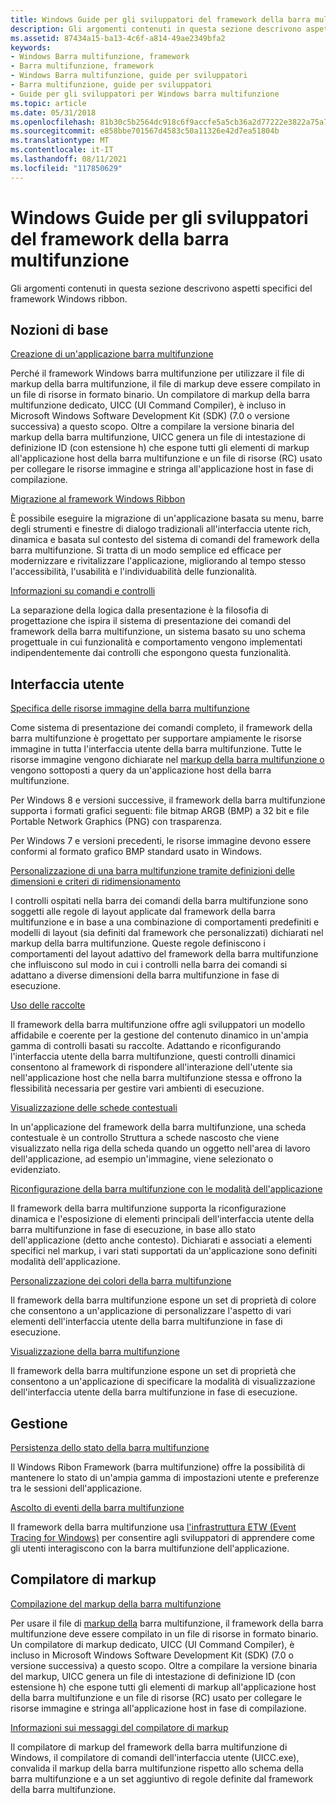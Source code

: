```yaml
---
title: Windows Guide per gli sviluppatori del framework della barra multifunzione
description: Gli argomenti contenuti in questa sezione descrivono aspetti specifici del framework Windows ribbon.
ms.assetid: 87434a15-ba13-4c6f-a814-49ae2349bfa2
keywords:
- Windows Barra multifunzione, framework
- Barra multifunzione, framework
- Windows Barra multifunzione, guide per sviluppatori
- Barra multifunzione, guide per sviluppatori
- Guide per gli sviluppatori per Windows barra multifunzione
ms.topic: article
ms.date: 05/31/2018
ms.openlocfilehash: 81b30c5b2564dc918c6f9accfe5a5cb36a2d77222e3822a75a76332b1d3234cf
ms.sourcegitcommit: e858bbe701567d4583c50a11326e42d7ea51804b
ms.translationtype: MT
ms.contentlocale: it-IT
ms.lasthandoff: 08/11/2021
ms.locfileid: "117850629"
---
```

# <a name="windows-ribbon-framework-developer-guides"></a>Windows Guide per gli sviluppatori del framework della barra multifunzione

Gli argomenti contenuti in questa sezione descrivono aspetti specifici del framework Windows ribbon.

## <a name="basics"></a>Nozioni di base

[Creazione di un'applicazione barra multifunzione](windowsribbon-stepbystep.md)

Perché il framework Windows barra multifunzione per utilizzare il file di markup della barra multifunzione, il file di markup deve essere compilato in un file di risorse in formato binario. Un compilatore di markup della barra multifunzione dedicato, UICC (UI Command Compiler), è incluso in Microsoft Windows Software Development Kit (SDK) (7.0 o versione successiva) a questo scopo. Oltre a compilare la versione binaria del markup della barra multifunzione, UICC genera un file di intestazione di definizione ID (con estensione h) che espone tutti gli elementi di markup all'applicazione host della barra multifunzione e un file di risorse (RC) usato per collegare le risorse immagine e stringa all'applicazione host in fase di compilazione.

[Migrazione al framework Windows Ribbon](ribbon-migration.md)

È possibile eseguire la migrazione di un'applicazione basata su menu, barre degli strumenti e finestre di dialogo tradizionali all'interfaccia utente rich, dinamica e basata sul contesto del sistema di comandi del framework della barra multifunzione. Si tratta di un modo semplice ed efficace per modernizzare e rivitalizzare l'applicazione, migliorando al tempo stesso l'accessibilità, l'usabilità e l'individuabilità delle funzionalità.

[Informazioni su comandi e controlli](windowsribbon-commandscontrols.md)

La separazione della logica dalla presentazione è la filosofia di progettazione che ispira il sistema di presentazione dei comandi del framework della barra multifunzione, un sistema basato su uno schema progettuale in cui funzionalità e comportamento vengono implementati indipendentemente dai controlli che espongono questa funzionalità.

## <a name="user-interface"></a>Interfaccia utente

[Specifica delle risorse immagine della barra multifunzione](windowsribbon-imageformats.md)

Come sistema di presentazione dei comandi completo, il framework della barra multifunzione è progettato per supportare ampiamente le risorse immagine in tutta l'interfaccia utente della barra multifunzione. Tutte le risorse immagine vengono dichiarate nel [markup della barra multifunzione o](windowsribbon-schema.md) vengono sottoposti a query da un'applicazione host della barra multifunzione.

Per Windows 8 e versioni successive, il framework della barra multifunzione supporta i formati grafici seguenti: file bitmap ARGB (BMP) a 32 bit e file Portable Network Graphics (PNG) con trasparenza.

Per Windows 7 e versioni precedenti, le risorse immagine devono essere conformi al formato grafico BMP standard usato in Windows.

[Personalizzazione di una barra multifunzione tramite definizioni delle dimensioni e criteri di ridimensionamento](windowsribbon-templates.md)

I controlli ospitati nella barra dei comandi della barra multifunzione sono soggetti alle regole di layout applicate dal framework della barra multifunzione e in base a una combinazione di comportamenti predefiniti e modelli di layout (sia definiti dal framework che personalizzati) dichiarati nel markup della barra multifunzione. Queste regole definiscono i comportamenti del layout adattivo del framework della barra multifunzione che influiscono sul modo in cui i controlli nella barra dei comandi si adattano a diverse dimensioni della barra multifunzione in fase di esecuzione.

[Uso delle raccolte](ribbon-controls-galleries.md)

Il framework della barra multifunzione offre agli sviluppatori un modello affidabile e coerente per la gestione del contenuto dinamico in un'ampia gamma di controlli basati su raccolte. Adattando e riconfigurando l'interfaccia utente della barra multifunzione, questi controlli dinamici consentono al framework di rispondere all'interazione dell'utente sia nell'applicazione host che nella barra multifunzione stessa e offrono la flessibilità necessaria per gestire vari ambienti di esecuzione.

[Visualizzazione delle schede contestuali](ribbon-contextualtabs.md)

In un'applicazione del framework della [](windowsribbon-controls-tab.md) barra multifunzione, una scheda contestuale è un controllo Struttura a schede nascosto che viene visualizzato nella riga della scheda quando un oggetto nell'area di lavoro dell'applicazione, ad esempio un'immagine, viene selezionato o evidenziato.

[Riconfigurazione della barra multifunzione con le modalità dell'applicazione](ribbon-applicationmodes.md)

Il framework della barra multifunzione supporta la riconfigurazione dinamica e l'esposizione di elementi principali dell'interfaccia utente della barra multifunzione in fase di esecuzione, in base allo stato dell'applicazione (detto anche contesto). Dichiarati e associati a elementi specifici nel markup, i vari stati supportati da un'applicazione sono definiti modalità dell'applicazione.

[Personalizzazione dei colori della barra multifunzione](ribbon-color.md)

Il framework della barra multifunzione espone un set di proprietà di colore che consentono a un'applicazione di personalizzare l'aspetto di vari elementi dell'interfaccia utente della barra multifunzione in fase di esecuzione.

[Visualizzazione della barra multifunzione](ribbon-visibility.md)

Il framework della barra multifunzione espone un set di proprietà che consentono a un'applicazione di specificare la modalità di visualizzazione dell'interfaccia utente della barra multifunzione in fase di esecuzione.

## <a name="management"></a>Gestione

[Persistenza dello stato della barra multifunzione](ribbon-statepersistence.md)

Il Windows Ribon Framework (barra multifunzione) offre la possibilità di mantenere lo stato di un'ampia gamma di impostazioni utente e preferenze tra le sessioni dell'applicazione.

[Ascolto di eventi della barra multifunzione](listening-for-ribbon-events.md)

Il framework della barra multifunzione usa [l'infrastruttura ETW (Event Tracing for Windows)](../etw/event-tracing-portal.md) per consentire agli sviluppatori di apprendere come gli utenti interagiscono con la barra multifunzione dell'applicazione.

## <a name="markup-compiler"></a>Compilatore di markup

[Compilazione del markup della barra multifunzione](windowsribbon-intentcl.md)

Per usare il file di [markup della](windowsribbon-schema.md) barra multifunzione, il framework della barra multifunzione deve essere compilato in un file di risorse in formato binario. Un compilatore di markup dedicato, UICC (UI Command Compiler), è incluso in Microsoft Windows Software Development Kit (SDK) (7.0 o versione successiva) a questo scopo. Oltre a compilare la versione binaria del markup, UICC genera un file di intestazione di definizione ID (con estensione h) che espone tutti gli elementi di markup all'applicazione host della barra multifunzione e un file di risorse (RC) usato per collegare le risorse immagine e stringa all'applicazione host in fase di compilazione.

[Informazioni sui messaggi del compilatore di markup](windowsribbon-compilationerrors.md)

Il compilatore di markup del framework della barra multifunzione di Windows, il compilatore di comandi dell'interfaccia utente (UICC.exe), convalida il markup della barra multifunzione rispetto allo schema della barra multifunzione e a un set aggiuntivo di regole definite dal framework della barra multifunzione.

 

 